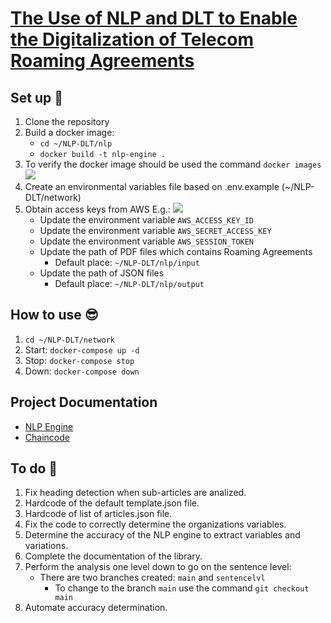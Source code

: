# [The Use of NLP and DLT to Enable the Digitalization of Telecom Roaming Agreements](https://wiki.hyperledger.org/display/INTERN/Project+Plan%3A+The+Use+of+NLP+and+DLT+to+Enable+the+Digitalization+of+Telecom+Roaming+Agreements)

## Set up 🙂
1. Clone the repository
2. Build a docker image:
    - `cd ~/NLP-DLT/nlp`
    - `docker build -t nlp-engine .`
3. To verify the docker image should be used the command `docker images`
    <img src="https://github.com/sfl0r3nz05/NLP-DLT/blob/sentencelvl/documentation/dockerVerification.png">
3. Create an environmental variables file based on .env.example (~/NLP-DLT/network)
4. Obtain access keys from AWS E.g.:
    <img src="https://github.com/sfl0r3nz05/NLP-DLT/blob/sentencelvl/documentation/accessKey.png">
    - Update the environment variable `AWS_ACCESS_KEY_ID`
    - Update the environment variable `AWS_SECRET_ACCESS_KEY`
    - Update the environment variable `AWS_SESSION_TOKEN`
    - Update the path of PDF files which contains Roaming Agreements
        - Default place: `~/NLP-DLT/nlp/input`
    - Update the path of JSON files
        - Default place: `~/NLP-DLT/nlp/output`

## How to use 😎
1. `cd ~/NLP-DLT/network`
2. Start: `docker-compose up -d`
3. Stop: `docker-compose stop`
4. Down: `docker-compose down`

## Project Documentation
- [NLP Engine](https://github.com/sfl0r3nz05/NLP-DLT/tree/sentencelvl/nlp)
- [Chaincode](https://github.com/sfl0r3nz05/NLP-DLT/tree/sentencelvl/chaincode)

## To do 🤔
1. Fix heading detection when sub-articles are analized.
2. Hardcode of the default template.json file.
3. Hardcode of list of articles.json file.
4. Fix the code to correctly determine the organizations variables.
5. Determine the accuracy of the NLP engine to extract variables and variations.
6. Complete the documentation of the library.
7. Perform the analysis one level down to go on the sentence level:
    - There are two branches created: `main` and `sentencelvl`
        - To change to the branch `main` use the command `git checkout main`
8. Automate accuracy determination.